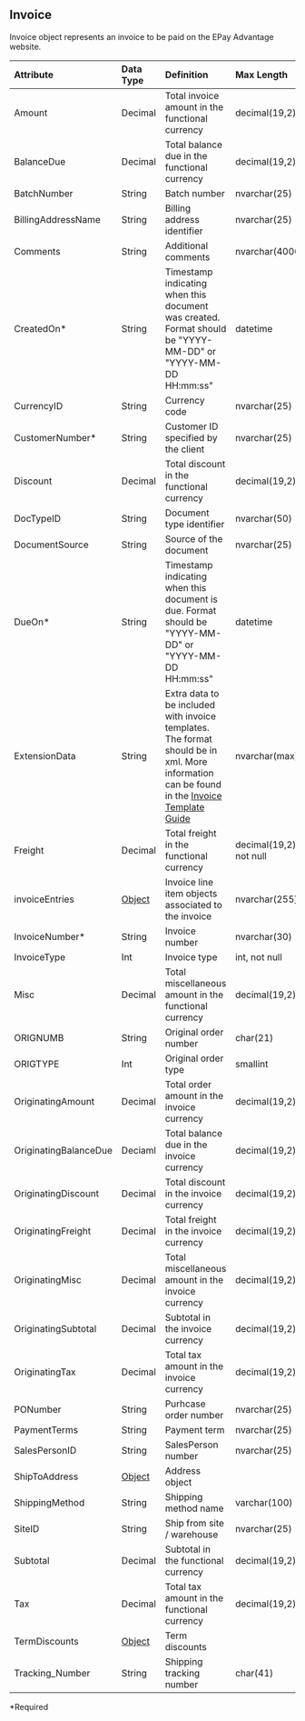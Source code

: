 ## Invoice
Invoice object represents an invoice to be paid on the EPay Advantage website.

| Attribute | Data Type | Definition | Max Length |
| :----------- | :--------- | :--------- | :--------- |
| Amount | Decimal | Total invoice amount in the functional currency  | decimal(19,2) |
| BalanceDue | Decimal | Total balance due in the functional currency | decimal(19,2) |
| BatchNumber | String | Batch number | nvarchar(25) |
| BillingAddressName | String | Billing address identifier | nvarchar(25) |
| Comments | String | Additional comments | nvarchar(4000) |
| CreatedOn\* | String | Timestamp indicating when this document was created. Format should be "YYYY-MM-DD" or "YYYY-MM-DD HH:mm:ss" | datetime |
| CurrencyID | String | Currency code | nvarchar(25) |
| CustomerNumber\* | String | Customer ID specified by the client | nvarchar(25) |
| Discount | Decimal | Total discount in the functional currency | decimal(19,2) |
| DocTypeID | String | Document type identifier | nvarchar(50) |
| DocumentSource | String | Source of the document | nvarchar(25) |
| DueOn\* | String | Timestamp indicating when this document is due. Format should be "YYYY-MM-DD" or "YYYY-MM-DD HH:mm:ss" | datetime |
| ExtensionData | String | Extra data to be included with invoice templates. The format should be in xml. More information can be found in the [Invoice Template Guide](http://www.nodus.com/documentation/ePay-Invoice-Template-Guide-v2.pdf) | nvarchar(max) |
| Freight | Decimal | Total freight in the functional currency | decimal(19,2), not null |
| invoiceEntries | [Object](Invoice%20Line%20Item.md) | Invoice line item objects associated to the invoice | nvarchar(255) |
| InvoiceNumber\* | String | Invoice number | nvarchar(30) |
| InvoiceType | Int | Invoice type | int, not null |
| Misc | Decimal | Total miscellaneous amount in the functional currency | decimal(19,2) |
| ORIGNUMB | String | Original order number | char(21) |
| ORIGTYPE | Int | Original order type | smallint |
| OriginatingAmount | Decimal | Total order amount in the invoice currency | decimal(19,2) |
| OriginatingBalanceDue | Deciaml | Total balance due in the invoice currency  | decimal(19,2) |
| OriginatingDiscount | Decimal | Total discount in the invoice currency  | decimal(19,2) |
| OriginatingFreight | Decimal | Total freight in the invoice currency  | decimal(19,2) |
| OriginatingMisc | Decimal | Total miscellaneous amount in the invoice currency  | decimal(19,2) |
| OriginatingSubtotal | Decimal | Subtotal in the invoice currency  | decimal(19,2) |
| OriginatingTax | Decimal | Total tax amount in the invoice currency  | decimal(19,2) |
| PONumber | String | Purhcase order number | nvarchar(25) |
| PaymentTerms | String | Payment term | nvarchar(25) |
| SalesPersonID | String | SalesPerson number | nvarchar(25) |
| ShipToAddress | [Object](Address.md) | Address object |
| ShippingMethod | String | Shipping method name | varchar(100) |
| SiteID | String | Ship from site / warehouse | nvarchar(25) |
| Subtotal | Decimal | Subtotal in the functional currency | decimal(19,2) |
| Tax | Decimal | Total tax amount in the functional currency | decimal(19,2) |
| TermDiscounts | [Object](Term%20Discount.md) | Term discounts |
| Tracking_Number | String | Shipping tracking number| char(41) |
\*Required
